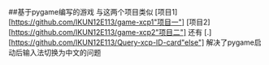 ##基于pygame编写的游戏
与这两个项目类似
[项目1][https://github.com/IKUN12E113/game-xcp1"项目一"] 
[项目2][https://github.com/IKUN12E113/game-xcp2"项目二"]
还有 [.][https://github.com/IKUN12E113/Query-xcp-ID-card"else"]
解决了pygame启动后输入法切换为中文的问题
